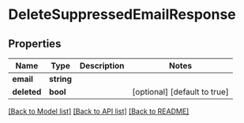 # DeleteSuppressedEmailResponse

## Properties
Name | Type | Description | Notes
------------ | ------------- | ------------- | -------------
**email** | **string** |  | 
**deleted** | **bool** |  | [optional] [default to true]

[[Back to Model list]](../../README.md#documentation-for-models) [[Back to API list]](../../README.md#documentation-for-api-endpoints) [[Back to README]](../../README.md)

